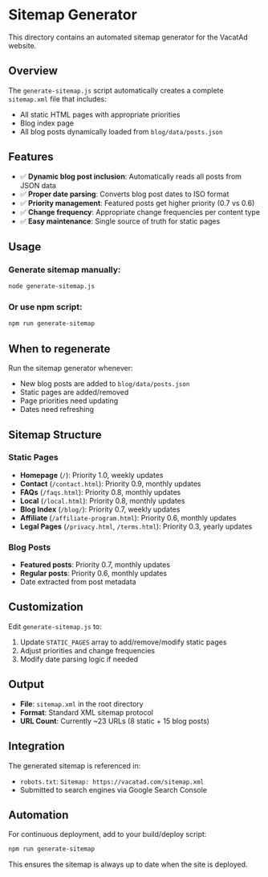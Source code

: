 # Sitemap Generator

This directory contains an automated sitemap generator for the VacatAd website.

## Overview

The `generate-sitemap.js` script automatically creates a complete `sitemap.xml` file that includes:
- All static HTML pages with appropriate priorities
- Blog index page
- All blog posts dynamically loaded from `blog/data/posts.json`

## Features

- ✅ **Dynamic blog post inclusion**: Automatically reads all posts from JSON data
- ✅ **Proper date parsing**: Converts blog post dates to ISO format
- ✅ **Priority management**: Featured posts get higher priority (0.7 vs 0.6)
- ✅ **Change frequency**: Appropriate change frequencies per content type
- ✅ **Easy maintenance**: Single source of truth for static pages

## Usage

### Generate sitemap manually:
```bash
node generate-sitemap.js
```

### Or use npm script:
```bash
npm run generate-sitemap
```

## When to regenerate

Run the sitemap generator whenever:
- New blog posts are added to `blog/data/posts.json`
- Static pages are added/removed
- Page priorities need updating
- Dates need refreshing

## Sitemap Structure

### Static Pages
- **Homepage** (`/`): Priority 1.0, weekly updates
- **Contact** (`/contact.html`): Priority 0.9, monthly updates
- **FAQs** (`/faqs.html`): Priority 0.8, monthly updates
- **Local** (`/local.html`): Priority 0.8, monthly updates
- **Blog Index** (`/blog/`): Priority 0.7, weekly updates
- **Affiliate** (`/affiliate-program.html`): Priority 0.6, monthly updates
- **Legal Pages** (`/privacy.html`, `/terms.html`): Priority 0.3, yearly updates

### Blog Posts
- **Featured posts**: Priority 0.7, monthly updates
- **Regular posts**: Priority 0.6, monthly updates
- Date extracted from post metadata

## Customization

Edit `generate-sitemap.js` to:
1. Update `STATIC_PAGES` array to add/remove/modify static pages
2. Adjust priorities and change frequencies
3. Modify date parsing logic if needed

## Output

- **File**: `sitemap.xml` in the root directory
- **Format**: Standard XML sitemap protocol
- **URL Count**: Currently ~23 URLs (8 static + 15 blog posts)

## Integration

The generated sitemap is referenced in:
- `robots.txt`: `Sitemap: https://vacatad.com/sitemap.xml`
- Submitted to search engines via Google Search Console

## Automation

For continuous deployment, add to your build/deploy script:
```bash
npm run generate-sitemap
```

This ensures the sitemap is always up to date when the site is deployed.

